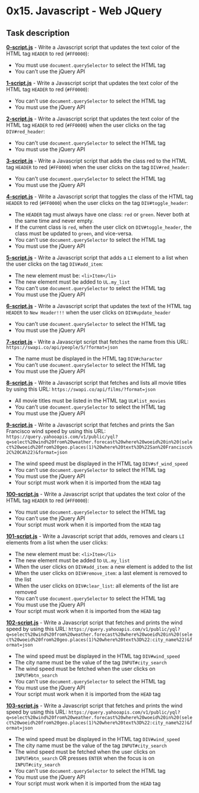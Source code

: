 # 0x15. Javascript - Web JQuery

## Task description

**[0-script.js](0-script.js)** - Write a Javascript script that updates the text color of the HTML tag `HEADER` to red (`#FF0000`):
  - You must use `document.querySelector` to select the HTML tag
  - You can’t use the jQuery API

**[1-script.js](1-script.js)** - Write a Javascript script that updates the text color of the HTML tag `HEADER` to red (`#FF0000`):
  - You can’t use `document.querySelector` to select the HTML tag
  - You must use the jQuery API

**[2-script.js](2-script.js)** - Write a Javascript script that updates the text color of the HTML tag `HEADER` to red (`#FF0000`) when the user clicks on the tag `DIV#red_header`:
  - You can’t use `document.querySelector` to select the HTML tag
  - You must use the jQuery API

**[3-script.js](3-script.js)** - Write a Javascript script that adds the class red to the HTML tag `HEADER` to red (`#FF0000`) when the user clicks on the tag `DIV#red_header`:
  - You can’t use `document.querySelector` to select the HTML tag
  - You must use the jQuery API

**[4-script.js](-script.js)** - Write a Javascript script that toggles the class of the HTML tag `HEADER` to red (`#FF0000`) when the user clicks on the tag `DIV#toggle_header`:
  - The `HEADER` tag must always have one class: `red` or `green`. Never both at the same time and never empty.
  - If the current class is `red`, when the user click on `DIV#toggle_header`, the class must be updated to `green`, and vice-versa.
  - You can’t use `document.querySelector` to select the HTML tag
  - You must use the jQuery API

**[5-script.js](5-script.js)** - Write a Javascript script that adds a `LI` element to a list when the user clicks on the tag `DIV#add_item`:
  - The new element must be: `<li>Item</li>`
  - The new element must be added to `UL.my_list`
  - You can’t use `document.querySelector` to select the HTML tag
  - You must use the jQuery API

**[6-script.js](6-script.js)** - Write a Javascript script that updates the text of the HTML tag `HEADER` to `New Header!!!` when the user clicks on `DIV#update_header`
  - You can’t use `document.querySelector` to select the HTML tag
  - You must use the jQuery API

**[7-script.js](7-script.js)** - Write a Javascript script that fetches the name from this URL: `https://swapi.co/api/people/5/?format=json`
  - The name must be displayed in the HTML tag `DIV#character`
  - You can’t use `document.querySelector` to select the HTML tag
  - You must use the jQuery API

**[8-script.js](8-script.js)** - Write a Javascript script that fetches and lists all movie titles by using this URL: `https://swapi.co/api/films/?format=json`
  - All movie titles must be listed in the HTML tag `UL#list_movies`
  - You can’t use `document.querySelector` to select the HTML tag
  - You must use the jQuery API

**[9-script.js](9-script.js)** - Write a Javascript script that fetches and prints the San Francisco wind speed by using this URL: `https://query.yahooapis.com/v1/public/yql?q=select%20wind%20from%20weather.forecast%20where%20woeid%20in%20(select%20woeid%20from%20geo.places(1)%20where%20text%3D%22San%20Francisco%2C%20CA%22)&format=json`
  - The wind speed must be displayed in the HTML tag `DIV#sf_wind_speed`
  - You can’t use `document.querySelector` to select the HTML tag
  - You must use the jQuery API
  - Your script must work when it is imported from the `HEAD` tag

**[100-script.js](100-script.js)** - Write a Javascript script that updates the text color of the HTML tag `HEADER` to red (`#FF0000`):
  - You must use `document.querySelector` to select the HTML tag
  - You can’t use the jQuery API
  - Your script must work when it is imported from the `HEAD` tag

**[101-script.js](101-script.js)** - Write a Javascript script that adds, removes and clears `LI` elements from a list when the user clicks:
  - The new element must be: `<li>Item</li>`
  - The new element must be added to `UL.my_list`
  - When the user clicks on `DIV#add_item`: a new element is added to the list
  - When the user clicks on `DIV#remove_item`: a last element is removed to the list
  - When the user clicks on `DIV#clear_list`: all elements of the list are removed
  - You can’t use `document.querySelector` to select the HTML tag
  - You must use the jQuery API
  - Your script must work when it is imported from the `HEAD` tag

**[102-script.js](102-script.js)** - Write a Javascript script that fetches and prints the wind speed by using this URL: `https://query.yahooapis.com/v1/public/yql?q=select%20wind%20from%20weather.forecast%20where%20woeid%20in%20(select%20woeid%20from%20geo.places(1)%20where%20text%3D%22:city_name%22)&format=json`
  - The wind speed must be displayed in the HTML tag `DIV#wind_speed`
  - The city name must be the value of the tag `INPUT#city_search`
  - The wind speed must be fetched when the user clicks on `INPUT#btn_search`
  - You can’t use `document.querySelector` to select the HTML tag
  - You must use the jQuery API
  - Your script must work when it is imported from the `HEAD` tag

**[103-script.js](103-script.js)** - Write a Javascript script that fetches and prints the wind speed by using this URL: `https://query.yahooapis.com/v1/public/yql?q=select%20wind%20from%20weather.forecast%20where%20woeid%20in%20(select%20woeid%20from%20geo.places(1)%20where%20text%3D%22:city_name%22)&format=json`
  - The wind speed must be displayed in the HTML tag `DIV#wind_speed`
  - The city name must be the value of the tag `INPUT#city_search`
  - The wind speed must be fetched when the user clicks on `INPUT#btn_search` OR presses `ENTER` when the focus is on `INPUT#city_search`
  - You can’t use `document.querySelector` to select the HTML tag
  - You must use the jQuery API
  - Your script must work when it is imported from the `HEAD` tag
